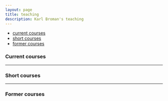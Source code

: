 ```yaml
---
layout: page
title: teaching
description: Karl Broman's teaching
---
```


<div class="navbar">
    <div class="navbar-inner">
        <ul class="nav">
            <li><a href="#current">current courses</a></li>
            <li><a href="#shortcourses">short courses</a></li>
            <li><a href="#old">former courses</a></li>
        </ul>
    </div>
</div>


### <a name="current"></a>Current courses


---

### <a name="shortcourses"></a>Short courses


---

### <a name="old"></a>Former courses 
